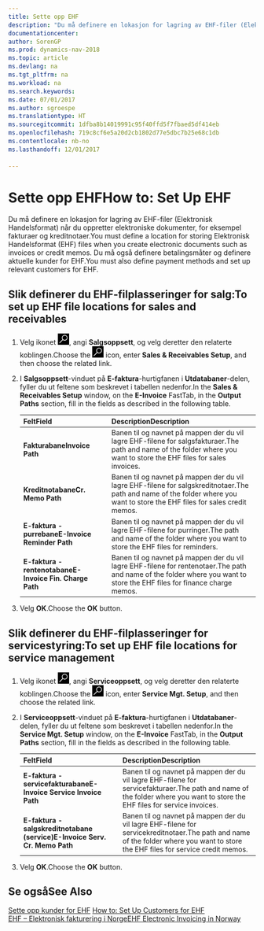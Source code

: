 ```yaml
---
title: Sette opp EHF
description: "Du må definere en lokasjon for lagring av EHF-filer (Elektronisk Handelsformat) når du oppretter elektroniske dokumenter, for eksempel fakturaer og kreditnotaer. Du må også definere betalingsmåter og definere aktuelle kunder for EHF."
documentationcenter: 
author: SorenGP
ms.prod: dynamics-nav-2018
ms.topic: article
ms.devlang: na
ms.tgt_pltfrm: na
ms.workload: na
ms.search.keywords: 
ms.date: 07/01/2017
ms.author: sgroespe
ms.translationtype: HT
ms.sourcegitcommit: 1dfba8b14019991c95f40ffd5f7fbaed5df414eb
ms.openlocfilehash: 719c8cf6e5a20d2cb1802d77e5dbc7b25e68c1db
ms.contentlocale: nb-no
ms.lasthandoff: 12/01/2017

---
```

# <a name="how-to-set-up-ehf"></a><span data-ttu-id="0895d-104">Sette opp EHF</span><span class="sxs-lookup"><span data-stu-id="0895d-104">How to: Set Up EHF</span></span>
<span data-ttu-id="0895d-105">Du må definere en lokasjon for lagring av EHF-filer (Elektronisk Handelsformat) når du oppretter elektroniske dokumenter, for eksempel fakturaer og kreditnotaer.</span><span class="sxs-lookup"><span data-stu-id="0895d-105">You must define a location for storing Elektronisk Handelsformat (EHF) files when you create electronic documents such as invoices or credit memos.</span></span> <span data-ttu-id="0895d-106">Du må også definere betalingsmåter og definere aktuelle kunder for EHF.</span><span class="sxs-lookup"><span data-stu-id="0895d-106">You must also define payment methods and set up relevant customers for EHF.</span></span>  

## <a name="to-set-up-ehf-file-locations-for-sales-and-receivables"></a><span data-ttu-id="0895d-107">Slik definerer du EHF-filplasseringer for salg:</span><span class="sxs-lookup"><span data-stu-id="0895d-107">To set up EHF file locations for sales and receivables</span></span>  

1.  <span data-ttu-id="0895d-108">Velg ikonet ![Søk etter side eller rapport](../../media/ui-search/search_small.png "Søk etter side eller rapport"), angi **Salgsoppsett**, og velg deretter den relaterte koblingen.</span><span class="sxs-lookup"><span data-stu-id="0895d-108">Choose the ![Search for Page or Report](../../media/ui-search/search_small.png "Search for Page or Report icon") icon, enter **Sales & Receivables Setup**, and then choose the related link.</span></span>  
2.  <span data-ttu-id="0895d-109">I **Salgsoppsett**-vinduet på **E-faktura**-hurtigfanen i **Utdatabaner**-delen, fyller du ut feltene som beskrevet i tabellen nedenfor.</span><span class="sxs-lookup"><span data-stu-id="0895d-109">In the **Sales & Receivables Setup** window, on the **E-Invoice** FastTab, in the **Output Paths** section, fill in the fields as described in the following table.</span></span>  

    |<span data-ttu-id="0895d-110">Felt</span><span class="sxs-lookup"><span data-stu-id="0895d-110">Field</span></span>|<span data-ttu-id="0895d-111">Description</span><span class="sxs-lookup"><span data-stu-id="0895d-111">Description</span></span>|  
    |---------------------------------|---------------------------------------|  
    |<span data-ttu-id="0895d-112">**Fakturabane**</span><span class="sxs-lookup"><span data-stu-id="0895d-112">**Invoice Path**</span></span>|<span data-ttu-id="0895d-113">Banen til og navnet på mappen der du vil lagre EHF-filene for salgsfakturaer.</span><span class="sxs-lookup"><span data-stu-id="0895d-113">The path and name of the folder where you want to store the EHF files for sales invoices.</span></span>|  
    |<span data-ttu-id="0895d-114">**Kreditnotabane**</span><span class="sxs-lookup"><span data-stu-id="0895d-114">**Cr. Memo Path**</span></span>|<span data-ttu-id="0895d-115">Banen til og navnet på mappen der du vil lagre EHF-filene for salgskreditnotaer.</span><span class="sxs-lookup"><span data-stu-id="0895d-115">The path and name of the folder where you want to store the EHF files for sales credit memos.</span></span>|  
    |<span data-ttu-id="0895d-116">**E-faktura - purrebane**</span><span class="sxs-lookup"><span data-stu-id="0895d-116">**E-Invoice Reminder Path**</span></span>|<span data-ttu-id="0895d-117">Banen til og navnet på mappen der du vil lagre EHF-filene for purringer.</span><span class="sxs-lookup"><span data-stu-id="0895d-117">The path and name of the folder where you want to store the EHF files for reminders.</span></span>|  
    |<span data-ttu-id="0895d-118">**E-faktura - rentenotabane**</span><span class="sxs-lookup"><span data-stu-id="0895d-118">**E-Invoice Fin. Charge Path**</span></span>|<span data-ttu-id="0895d-119">Banen til og navnet på mappen der du vil lagre EHF-filene for rentenotaer.</span><span class="sxs-lookup"><span data-stu-id="0895d-119">The path and name of the folder where you want to store the EHF files for finance charge memos.</span></span>|  

3.  <span data-ttu-id="0895d-120">Velg **OK**.</span><span class="sxs-lookup"><span data-stu-id="0895d-120">Choose the **OK** button.</span></span>  

## <a name="to-set-up-ehf-file-locations-for-service-management"></a><span data-ttu-id="0895d-121">Slik definerer du EHF-filplasseringer for servicestyring:</span><span class="sxs-lookup"><span data-stu-id="0895d-121">To set up EHF file locations for service management</span></span>  

1.  <span data-ttu-id="0895d-122">Velg ikonet ![Søk etter side eller rapport](../../media/ui-search/search_small.png "Søk etter side eller rapport"), angi **Serviceoppsett**, og velg deretter den relaterte koblingen.</span><span class="sxs-lookup"><span data-stu-id="0895d-122">Choose the ![Search for Page or Report](../../media/ui-search/search_small.png "Search for Page or Report icon") icon, enter **Service Mgt. Setup**, and then choose the related link.</span></span>  
2.  <span data-ttu-id="0895d-123">I **Serviceoppsett**-vinduet på **E-faktura**-hurtigfanen i **Utdatabaner**-delen, fyller du ut feltene som beskrevet i tabellen nedenfor.</span><span class="sxs-lookup"><span data-stu-id="0895d-123">In the **Service Mgt. Setup** window, on the **E-Invoice** FastTab, in the **Output Paths** section, fill in the fields as described in the following table.</span></span>  

    |<span data-ttu-id="0895d-124">Felt</span><span class="sxs-lookup"><span data-stu-id="0895d-124">Field</span></span>|<span data-ttu-id="0895d-125">Description</span><span class="sxs-lookup"><span data-stu-id="0895d-125">Description</span></span>|  
    |---------------------------------|---------------------------------------|  
    |<span data-ttu-id="0895d-126">**E-faktura - servicefakturabane**</span><span class="sxs-lookup"><span data-stu-id="0895d-126">**E-Invoice Service Invoice Path**</span></span>|<span data-ttu-id="0895d-127">Banen til og navnet på mappen der du vil lagre EHF-filene for servicefakturaer.</span><span class="sxs-lookup"><span data-stu-id="0895d-127">The path and name of the folder where you want to store the EHF files for service invoices.</span></span>|  
    |<span data-ttu-id="0895d-128">**E-faktura - salgskreditnotabane (service)**</span><span class="sxs-lookup"><span data-stu-id="0895d-128">**E-Invoice Serv. Cr. Memo Path**</span></span>|<span data-ttu-id="0895d-129">Banen til og navnet på mappen der du vil lagre EHF-filene for servicekreditnotaer.</span><span class="sxs-lookup"><span data-stu-id="0895d-129">The path and name of the folder where you want to store the EHF files for service credit memos.</span></span>|  

3.  <span data-ttu-id="0895d-130">Velg **OK**.</span><span class="sxs-lookup"><span data-stu-id="0895d-130">Choose the **OK** button.</span></span>  

## <a name="see-also"></a><span data-ttu-id="0895d-131">Se også</span><span class="sxs-lookup"><span data-stu-id="0895d-131">See Also</span></span>  
 <span data-ttu-id="0895d-132">[Sette opp kunder for EHF](how-to-set-up-customers-for-ehf.md) </span><span class="sxs-lookup"><span data-stu-id="0895d-132">[How to: Set Up Customers for EHF](how-to-set-up-customers-for-ehf.md) </span></span>  
 [<span data-ttu-id="0895d-133">EHF – Elektronisk fakturering i Norge</span><span class="sxs-lookup"><span data-stu-id="0895d-133">EHF Electronic Invoicing in Norway</span></span>](ehf-electronic-invoicing-in-norway.md)

